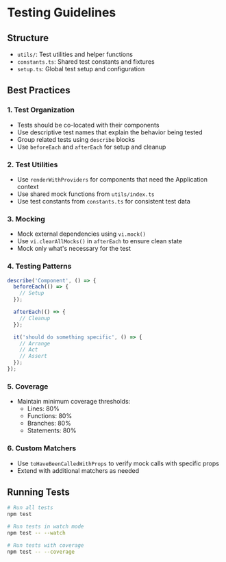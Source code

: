 # Testing Guidelines

## Structure
- `utils/`: Test utilities and helper functions
- `constants.ts`: Shared test constants and fixtures
- `setup.ts`: Global test setup and configuration

## Best Practices

### 1. Test Organization
- Tests should be co-located with their components
- Use descriptive test names that explain the behavior being tested
- Group related tests using `describe` blocks
- Use `beforeEach` and `afterEach` for setup and cleanup

### 2. Test Utilities
- Use `renderWithProviders` for components that need the Application context
- Use shared mock functions from `utils/index.ts`
- Use test constants from `constants.ts` for consistent test data

### 3. Mocking
- Mock external dependencies using `vi.mock()`
- Use `vi.clearAllMocks()` in `afterEach` to ensure clean state
- Mock only what's necessary for the test

### 4. Testing Patterns
```typescript
describe('Component', () => {
  beforeEach(() => {
    // Setup
  });

  afterEach(() => {
    // Cleanup
  });

  it('should do something specific', () => {
    // Arrange
    // Act
    // Assert
  });
});
```

### 5. Coverage
- Maintain minimum coverage thresholds:
  - Lines: 80%
  - Functions: 80%
  - Branches: 80%
  - Statements: 80%

### 6. Custom Matchers
- Use `toHaveBeenCalledWithProps` to verify mock calls with specific props
- Extend with additional matchers as needed

## Running Tests
```bash
# Run all tests
npm test

# Run tests in watch mode
npm test -- --watch

# Run tests with coverage
npm test -- --coverage
``` 
